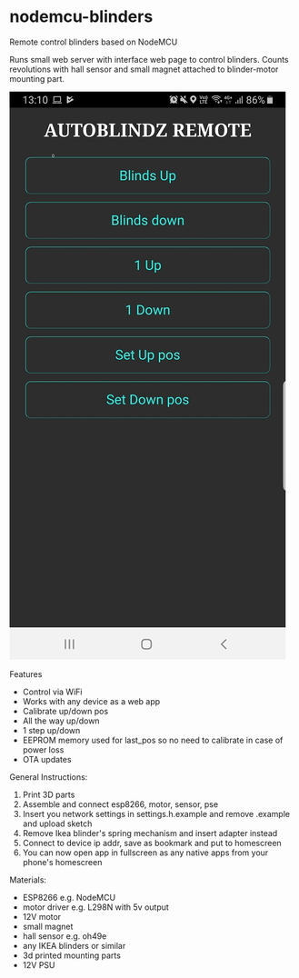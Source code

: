 # nodemcu-blinders
Remote control blinders based on NodeMCU

Runs small web server with interface web page to control blinders. Counts revolutions with hall sensor and small magnet attached to blinder-motor mounting part.

![img](https://github.com/technodromeltd/nodemcu_blinders/blob/master/app_interface.jpg)


Features
- Control via WiFi 
- Works with any device as a web app
- Calibrate up/down pos
- All the way up/down
- 1 step up/down
- EEPROM memory used for last_pos so no need to calibrate in case of power loss 
- OTA updates


General Instructions:
1. Print 3D parts
2. Assemble and connect esp8266, motor, sensor, pse
3. Insert you network settings in settings.h.example and remove .example and upload sketch 
4. Remove Ikea blinder's spring mechanism and insert adapter instead
5. Connect to device ip addr, save as bookmark and put to homescreen
6. You can now open app in fullscreen as any native apps from your phone's homescreen

Materials:
- ESP8266 e.g. NodeMCU
- motor driver e.g. L298N with 5v output
- 12V motor 
- small magnet
- hall sensor e.g. oh49e
- any IKEA blinders or similar
- 3d printed mounting parts
- 12V PSU
